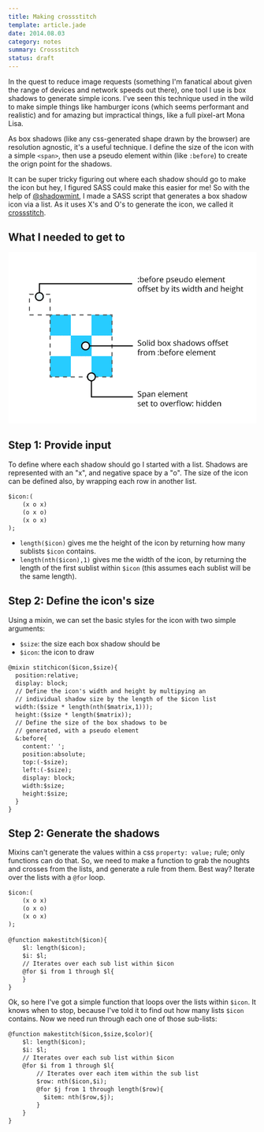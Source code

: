 ```yaml
---
title: Making crossstitch
template: article.jade
date: 2014.08.03
category: notes
summary: Crossstitch
status: draft
---
```


In the quest to reduce image requests (something I'm fanatical about given the range of devices and network speeds out there), one tool I use is box shadows to generate simple icons. I've seen this technique used in the wild to make simple things like hamburger icons (which seems performant and realistic) and for amazing but impractical things, like a full pixel-art Mona Lisa.

As box shadows (like any css-generated shape drawn by the browser) are resolution agnostic, it's a useful technique. I define the size of the icon with a simple `<span>`, then use a pseudo element within (like `:before`) to create the orign point for the shadows.

It can be super tricky figuring out where each shadow should go to make the icon but hey, I figured SASS could make this easier for me! So with the help of [@shadowmint]('http://twitter.com/shadowmint'), I made a SASS script that generates a box shadow icon via a list. As it uses X's and O's to generate the icon, we called it [crossstitch]('http://codepen.io/jackarmley/public').

## What I needed to get to

![A diagram explaining how icons are made using CSS box shadows](/images/blog/making-crossstitch--fig1.gif)

## Step 1: Provide input

To define where each shadow should go I started with a list. Shadows are represented with an "x", and negative space by a "o". The size of the icon can be defined also, by wrapping each row in another list.

```
$icon:(
    (x o x)
    (o x o)
    (x o x)
);
```

- `length($icon)` gives me the height of the icon by returning how many sublists `$icon` contains.
- `length(nth($icon),1)` gives me the width of the icon, by returning the length of the first sublist within `$icon` (this assumes each sublist will be the same length).

## Step 2: Define the icon's size

Using a mixin, we can set the basic styles for the icon with two simple arguments:

- `$size`: the size each box shadow should be
- `$icon`: the icon to draw

```
@mixin stitchicon($icon,$size){
  position:relative;
  display: block;
  // Define the icon's width and height by multipying an
  // individual shadow size by the length of the $icon list
  width:($size * length(nth($matrix,1)));
  height:($size * length($matrix));
  // Define the size of the box shadows to be
  // generated, with a pseudo element
  &:before{
    content:' ';
    position:absolute;
    top:(-$size);
    left:(-$size);
    display: block;
    width:$size;
    height:$size;
  }
}
```

## Step 2: Generate the shadows

Mixins can't generate the values within a css `property: value;` rule; only functions can do that. So, we need to make a function to grab the noughts and crosses from the lists, and generate a rule from them. Best way? Iterate over the lists with a `@for` loop.

```
$icon:(
    (x o x)
    (o x o)
    (x o x)
);

@function makestitch($icon){
    $l: length($icon);
    $i: $l;
    // Iterates over each sub list within $icon
    @for $i from 1 through $l{
    }
}
```

Ok, so here I've got a simple function that loops over the lists within `$icon`. It knows when to stop, because I've told it to find out how many lists `$icon` contains. Now we need run through each one of those sub-lists:

```
@function makestitch($icon,$size,$color){
    $l: length($icon);
    $i: $l;
    // Iterates over each sub list within $icon
    @for $i from 1 through $l{
        // Iterates over each item within the sub list
        $row: nth($icon,$i);
        @for $j from 1 through length($row){
          $item: nth($row,$j);
        }
    }
}
```
